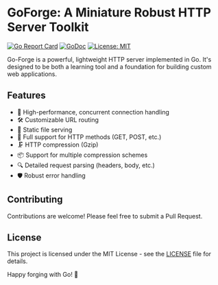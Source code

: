 # GoForge: A Miniature Robust HTTP Server Toolkit

[![Go Report Card](https://goreportcard.com/badge/github.com/dmast3r/go-forge)](https://goreportcard.com/report/github.com/dmast3r/go-forge)
[![GoDoc](https://godoc.org/github.com/dmast3r/goforge?status.svg)](https://godoc.org/github.com/dmast3r/go-forge)
[![License: MIT](https://img.shields.io/badge/License-MIT-yellow.svg)](https://opensource.org/licenses/MIT)

Go-Forge is a powerful, lightweight HTTP server implemented in Go. It's designed to be both a learning tool and a foundation for building custom web applications.

## Features

- 🚀 High-performance, concurrent connection handling
- 🛠 Customizable URL routing
- 📁 Static file serving
- 📨 Full support for HTTP methods (GET, POST, etc.)
- 🗜 HTTP compression (Gzip)
- 📦 Support for multiple compression schemes
- 🔍 Detailed request parsing (headers, body, etc.)
- 🛡 Robust error handling

## Contributing

Contributions are welcome! Please feel free to submit a Pull Request.

## License

This project is licensed under the MIT License - see the [LICENSE](LICENSE) file for details.

Happy forging with Go! 🔨